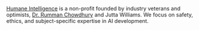 [Humane Intelligence](https://www.humane-intelligence.org/) is a non-profit
founded by industry veterans and optimists, [Dr. Rumman
Chowdhury](https://www.rummanchowdhury.com/) and Jutta Williams. We focus on
safety, ethics, and subject-specific expertise in AI development.
